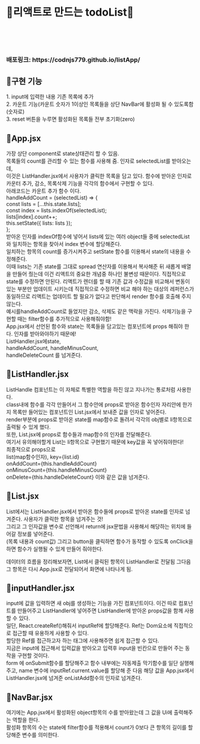 <h1>📗리액트로 만드는 todoList📗<h1></br><h3>배포링크: https://codnjs779.github.io/listApp/</h3> 


<h2>📝구현 기능</h2>
  1. input에 입력한 내용 기존 목록에 추가</br>
  2. 카운트 기능(카운트 숫자가 1이상인 목록들을 상단 NavBar에 활성화 될 수 있도록함(숫자로)</br>
  3. reset 버튼을 누루면 활성화된 목록들 전부 초기화(zero)

<h2>📂App.jsx</h2>
  가장 상단 component로 state상태관리 할 수 있음. </br>
  목록들의 count를 관리할 수 있는 함수를 사용해 줌. 인자로 selectedList를 받아오는데, </br>
  이것은 ListHandler.jsx에서 사용자가 클릭한 목록을 담고 있다. 함수에 받아온 인자로 카운터 추가, 감소, 목록삭제 기능을 각각의 함수에서 구현할 수 있다.
</br>
아래코드는 카운트 추가 함수 이다.</br>
handleAddCount = (selectedList) => {</br>
        const lists = [...this.state.lists];</br>
        const index = lists.indexOf(selectedList);</br>
        lists[index].count++;</br>
        this.setState({ lists: lists });</br>
    };
    </br>
받아온 인자를 indexOf함수에 넣어서 lists에 있는 여러 object들 중에 selectedList와 일치하는 항목을 찾아서 index 변수에 할당해준다. </br>
일치하는 항목의 count를 증가시켜주고 setState 함수를 이용해서 state의 내용을 수정해준다. 
</br>
이때 lists는 기존 state를 그대로 spread 연산자를 이용해서 복사해준 뒤 새롭게 배열을 만들어 줬는데 이건 리액트의 중요한 개념중 하나인 불변성 때문이다. 직접적으로 state를 수정하면 안된다. 리액트가 렌더를 할 때 기존 값과 수정값을 비교해서 변동이 있는 부분만 업데이트 시키는데 직접적으로 수정하면 비교 해야 하는 대상의 레퍼런스가 동일하므로 리액트는 업데이트 할 필요가 없다고 판단해서 render 함수를 호출해 주지 않는다.
</br>
예시를handleAddCount로 들었지만 감소, 삭제도 같은 맥락을 가진다. 삭제기능을 구현할 때는 filter함수를 추가적으로 사용해줘야함! 
</br>
App.jsx에서 선언된 함수와 state는 목록들을 담고있는 컴포넌트에 props 해줘야 한다. 인자를 받아와야하기 때문에!</br>ListHandler.jsx에state, </br>handleAddCount, handleMinusCount,</br>handleDeleteCount 를 넘겨준다.

<h2>📂ListHandler.jsx</h2>
ListHandle 컴포넌트는 이 자체로 특별한 역할을 하진 않고 지나가는 통로처럼 사용한다. </br>class내에 함수를 각각 만들어서 그 함수안에 props로 받아온 함수인자 자리안에 한가지 목록만 들어있는 컴포넌트인 List.jsx에서 보내준 값을 인자로 넣어준다. </br>render부분에 props로 받아온 state를 map함수로 돌려서 각각의 obj별로 li항목으로 출력될 수 있게 했다. </br>또한, List.jsx에 props로 함수들과 map함수의 인자를 전달해준다. </br>여기서 유의해야할게 List는 li항목으로 구현했기 때문에 key값을 꼭 넣어줘야한다! </br>최종적으로 props으로 </br>list(map함수인자),  key={list.id} </br>onAddCount={this.handleAddCount} </br>onMinusCount={this.handleMinusCount} </br>onDelete={this.handleDeleteCount} 이와 같은 값을 넘겨준다. 

<h2>📂List.jsx</h2>
List에서는 ListHandler.jsx에서 받아온 함수들에 props로 받아온 state를 인자로 넘겨준다. 사용자가 클릭한 항목을 넘겨주는 것! </br>
그리고 그 인자값을 변수로 선언해서 return에 jsx문법을 사용해서 해당하는 위치에 들어갈 정보를 넣어준다.</br> (목록 내용과 count값) 그리고 button을 클릭하면 함수가 동작할 수 있도록 onClick을 하면 함수가 실행될 수 있게 만들어 줘야한다. </br>

데이터의 흐름을 정리해보자면, List에서 클릭된 항목이 ListHandler로 전달됨 그다음 그 항목은 다시 App.jsx로 전달되어서 화면에 나타나게 됨. 
</br>

<h2>📂inputHandler.jsx</h2>
input에 값을 입력하면 새 obj를 생성하는 기능을 가진 컴포넌트이다. 이건 따로 컴포넌트를 만들어주고 ListHandler에 넣어주면 ListHandler에 받아온 props값을 함께 사용할 수 있다. </br>
일단, React.createRef()해줘서 inputRef에 할당해준다. Ref는 Dom요소에 직접적으로 접근할 때 유용하게 사용할 수 있다.</br> 할당한 Ref를 접근하고자 하는 태그에 사용해주면 쉽게 접근할 수 있다. </br> 지금은 input에 접근해서 입력값을 받아오고 입력후 input을 빈칸으로 만들어 주는 동작을 구현할 것이다. </br>
form 에 onSubmit함수를 할당해주고 함수 내부에는 자동제출 막기함수를 일단 실행해주고, name 변수에 inputRef.current.value를 할당해 준 다음 해당 값을 App.jsx에서 ListHandler.jsx에 넘겨준 onListAdd함수의 인자로 넘겨준다.</br>

<h2>📂NavBar.jsx</h2>
여기에는 App.jsx에서 활성화된 object항목의 수를 받아왔는데 그 값을 Ui에 출력해주는 역할을 한다. </br>
활성화 항목의 수는 state에 filter함수를 적용해서 count가 0보다 큰 항목의 길이를 할당해준 변수를 의미한다.</br>



